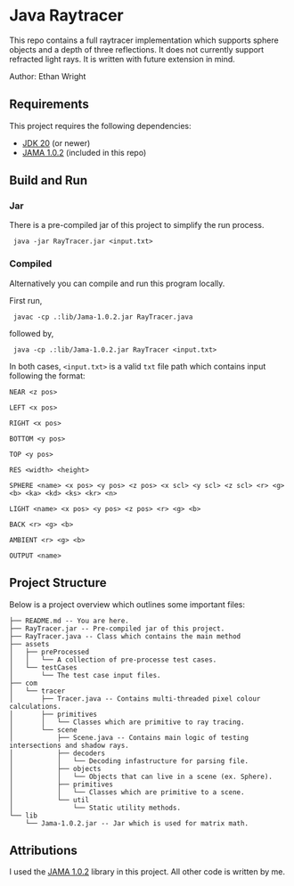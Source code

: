 # Java Raytracer

This repo contains a full raytracer implementation which supports sphere objects
and a depth of three reflections. It does not currently support refracted light rays.
It is written with future extension in mind.

Author: Ethan Wright

## Requirements

This project requires the following dependencies:

- [JDK 20](https://jdk.java.net/21/) (or newer)
- [JAMA 1.0.2](https://math.nist.gov/javanumerics/jama/) (included in this repo)

## Build and Run

### Jar

There is a pre-compiled jar of this project to simplify the run process.

     java -jar RayTracer.jar <input.txt>

### Compiled

Alternatively you can compile and run this program locally.

First run,

     javac -cp .:lib/Jama-1.0.2.jar RayTracer.java

followed by,

     java -cp .:lib/Jama-1.0.2.jar RayTracer <input.txt>

In both cases, `<input.txt>` is a valid `txt` file path which contains input
following the format:

```
NEAR <z pos>

LEFT <x pos>

RIGHT <x pos>

BOTTOM <y pos>

TOP <y pos>

RES <width> <height>

SPHERE <name> <x pos> <y pos> <z pos> <x scl> <y scl> <z scl> <r> <g> <b> <ka> <kd> <ks> <kr> <n>

LIGHT <name> <x pos> <y pos> <z pos> <r> <g> <b>

BACK <r> <g> <b>

AMBIENT <r> <g> <b>

OUTPUT <name>

```
## Project Structure

Below is a project overview which outlines some important files:

```
├── README.md -- You are here.
├── RayTracer.jar -- Pre-compiled jar of this project.
├── RayTracer.java -- Class which contains the main method
├── assets
│   ├── preProcessed
│   │   └── A collection of pre-processe test cases.
│   └── testCases
│       └── The test case input files.
├── com
│   └── tracer
│       ├── Tracer.java -- Contains multi-threaded pixel colour calculations.
│       ├── primitives
│       │   └── Classes which are primitive to ray tracing.
│       └── scene
│           ├── Scene.java -- Contains main logic of testing intersections and shadow rays.
│           ├── decoders
│           │   └── Decoding infastructure for parsing file.
│           ├── objects
│           │   └── Objects that can live in a scene (ex. Sphere).
│           ├── primitives
│           │   └── Classes which are primitive to a scene.
│           └── util
│               └── Static utility methods.
└── lib
    └── Jama-1.0.2.jar -- Jar which is used for matrix math.
```

## Attributions

I used the [JAMA 1.0.2](https://math.nist.gov/javanumerics/jama/) library in this project. All other code is written by me.
